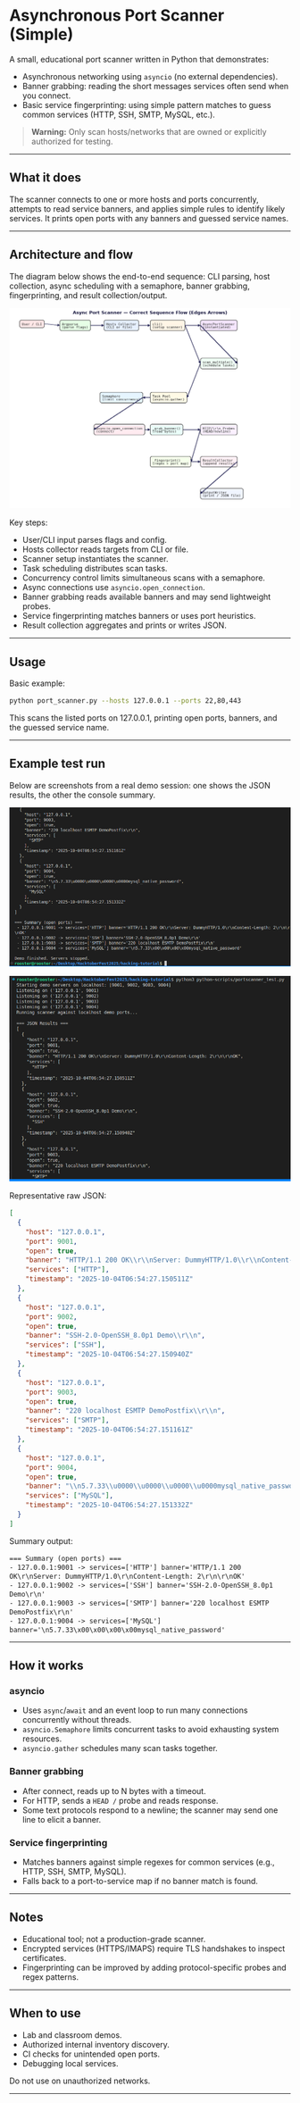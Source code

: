 # Asynchronous Port Scanner (Simple)

A small, educational port scanner written in Python that demonstrates:

- Asynchronous networking using `asyncio` (no external dependencies).
- Banner grabbing: reading the short messages services often send when you connect.
- Basic service fingerprinting: using simple pattern matches to guess common services (HTTP, SSH, SMTP, MySQL, etc.).

> **Warning:** Only scan hosts/networks that are owned or explicitly authorized for testing.

---

## What it does

The scanner connects to one or more hosts and ports concurrently, attempts to read service banners, and applies simple rules to identify likely services. It prints open ports with any banners and guessed service names.

---

## Architecture and flow

The diagram below shows the end-to-end sequence: CLI parsing, host collection, async scheduling with a semaphore, banner grabbing, fingerprinting, and result collection/output.

![Async Port Scanner Architecture](images/async_port_scanner_flow_edges.png)

Key steps:

- User/CLI input parses flags and config.
- Hosts collector reads targets from CLI or file.
- Scanner setup instantiates the scanner.
- Task scheduling distributes scan tasks.
- Concurrency control limits simultaneous scans with a semaphore.
- Async connections use `asyncio.open_connection`.
- Banner grabbing reads available banners and may send lightweight probes.
- Service fingerprinting matches banners or uses port heuristics.
- Result collection aggregates and prints or writes JSON.

---

## Usage

Basic example:

```bash
python port_scanner.py --hosts 127.0.0.1 --ports 22,80,443
```

This scans the listed ports on 127.0.0.1, printing open ports, banners, and the guessed service name.

---

## Example test run

Below are screenshots from a real demo session: one shows the JSON results, the other the console summary.

![JSON Output Example](images/async2.png)

![Summary Output Example](images/async.png)

Representative raw JSON:

```json
[
  {
    "host": "127.0.0.1",
    "port": 9001,
    "open": true,
    "banner": "HTTP/1.1 200 OK\\r\\nServer: DummyHTTP/1.0\\r\\nContent-Length: 2\\r\\n\\r\\nOK",
    "services": ["HTTP"],
    "timestamp": "2025-10-04T06:54:27.150511Z"
  },
  {
    "host": "127.0.0.1",
    "port": 9002,
    "open": true,
    "banner": "SSH-2.0-OpenSSH_8.0p1 Demo\\r\\n",
    "services": ["SSH"],
    "timestamp": "2025-10-04T06:54:27.150940Z"
  },
  {
    "host": "127.0.0.1",
    "port": 9003,
    "open": true,
    "banner": "220 localhost ESMTP DemoPostfix\\r\\n",
    "services": ["SMTP"],
    "timestamp": "2025-10-04T06:54:27.151161Z"
  },
  {
    "host": "127.0.0.1",
    "port": 9004,
    "open": true,
    "banner": "\\n5.7.33\\u0000\\u0000\\u0000\\u0000mysql_native_password",
    "services": ["MySQL"],
    "timestamp": "2025-10-04T06:54:27.151332Z"
  }
]
```

Summary output:

```
=== Summary (open ports) ===
- 127.0.0.1:9001 -> services=['HTTP'] banner='HTTP/1.1 200 OK\r\nServer: DummyHTTP/1.0\r\nContent-Length: 2\r\n\r\nOK'
- 127.0.0.1:9002 -> services=['SSH'] banner='SSH-2.0-OpenSSH_8.0p1 Demo\r\n'
- 127.0.0.1:9003 -> services=['SMTP'] banner='220 localhost ESMTP DemoPostfix\r\n'
- 127.0.0.1:9004 -> services=['MySQL'] banner='\n5.7.33\x00\x00\x00\x00mysql_native_password'
```

---

## How it works

### asyncio

- Uses `async`/`await` and an event loop to run many connections concurrently without threads.
- `asyncio.Semaphore` limits concurrent tasks to avoid exhausting system resources.
- `asyncio.gather` schedules many scan tasks together.

### Banner grabbing

- After connect, reads up to N bytes with a timeout.
- For HTTP, sends a `HEAD /` probe and reads response.
- Some text protocols respond to a newline; the scanner may send one line to elicit a banner.

### Service fingerprinting

- Matches banners against simple regexes for common services (e.g., HTTP, SSH, SMTP, MySQL).
- Falls back to a port-to-service map if no banner match is found.

---

## Notes

- Educational tool; not a production-grade scanner.
- Encrypted services (HTTPS/IMAPS) require TLS handshakes to inspect certificates.
- Fingerprinting can be improved by adding protocol-specific probes and regex patterns.

---

## When to use

- Lab and classroom demos.
- Authorized internal inventory discovery.
- CI checks for unintended open ports.
- Debugging local services.

Do not use on unauthorized networks.

---


